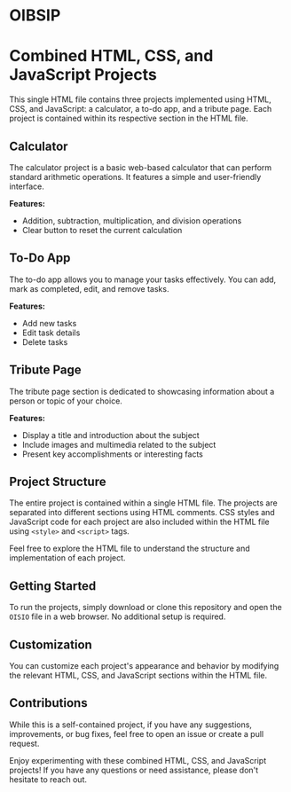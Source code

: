 # OIBSIP
# Combined HTML, CSS, and JavaScript Projects

This single HTML file contains three projects implemented using HTML, CSS, and JavaScript: a calculator, a to-do app, and a tribute page. Each project is contained within its respective section in the HTML file.

## Calculator

The calculator project is a basic web-based calculator that can perform standard arithmetic operations. It features a simple and user-friendly interface.

**Features:**
- Addition, subtraction, multiplication, and division operations
- Clear button to reset the current calculation

## To-Do App

The to-do app allows you to manage your tasks effectively. You can add, mark as completed, edit, and remove tasks.

**Features:**
- Add new tasks 
- Edit task details
- Delete tasks

## Tribute Page

The tribute page section is dedicated to showcasing information about a person or topic of your choice.

**Features:**
- Display a title and introduction about the subject
- Include images and multimedia related to the subject
- Present key accomplishments or interesting facts

## Project Structure

The entire project is contained within a single HTML file. The projects are separated into different sections using HTML comments. CSS styles and JavaScript code for each project are also included within the HTML file using `<style>` and `<script>` tags.

Feel free to explore the HTML file to understand the structure and implementation of each project.

## Getting Started

To run the projects, simply download or clone this repository and open the `OISIO` file in a web browser. No additional setup is required.

## Customization

You can customize each project's appearance and behavior by modifying the relevant HTML, CSS, and JavaScript sections within the HTML file.

## Contributions

While this is a self-contained project, if you have any suggestions, improvements, or bug fixes, feel free to open an issue or create a pull request.


Enjoy experimenting with these combined HTML, CSS, and JavaScript projects! If you have any questions or need assistance, please don't hesitate to reach out.
